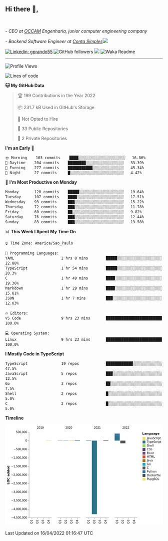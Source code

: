 <h2>Hi there  👋,</h2> </br>

<p><em>- CEO at <a href="https://occamengenharia.com/">OCCAM</a> Engenharia, junior computer engineering company
</em></p>

<p><em>- Backend Software Engineer at <a href="https://contasimples.com">Conta Simples</a><img src="https://media.giphy.com/media/WUlplcMpOCEmTGBtBW/giphy.gif" width="30"> 
</em></p>

[![Linkedin: gprando55](https://img.shields.io/badge/-gprando55-blue?style=flat-square&logo=Linkedin&logoColor=white&link=https://www.linkedin.com/in/gprando55/)](https://www.linkedin.com/in/gprando55)
![GitHub followers](https://img.shields.io/github/followers/gprando55?label=Follow&style=social)
![](https://visitor-badge.glitch.me/badge?page_id=gprando55.gprando55)
![Waka Readme](https://github.com/gprando55/gprando55/workflows/Waka%20Readme/badge.svg)

---
<!--START_SECTION:waka-->
![Profile Views](http://img.shields.io/badge/Profile%20Views-7-blue)

![Lines of code](https://img.shields.io/badge/From%20Hello%20World%20I%27ve%20Written--4%20Million%20lines%20of%20code-blue)

**🐱 My GitHub Data** 

> 🏆 199 Contributions in the Year 2022
 > 
> 📦 231.7 kB Used in GitHub's Storage 
 > 
> 🚫 Not Opted to Hire
 > 
> 📜 33 Public Repositories 
 > 
> 🔑 2 Private Repositories  
 > 
**I'm an Early 🐤** 

```text
🌞 Morning    103 commits    ████░░░░░░░░░░░░░░░░░░░░░   16.86% 
🌆 Daytime    204 commits    ████████░░░░░░░░░░░░░░░░░   33.39% 
🌃 Evening    277 commits    ███████████░░░░░░░░░░░░░░   45.34% 
🌙 Night      27 commits     █░░░░░░░░░░░░░░░░░░░░░░░░   4.42%

```
📅 **I'm Most Productive on Monday** 

```text
Monday       120 commits    █████░░░░░░░░░░░░░░░░░░░░   19.64% 
Tuesday      107 commits    ████░░░░░░░░░░░░░░░░░░░░░   17.51% 
Wednesday    93 commits     ███░░░░░░░░░░░░░░░░░░░░░░   15.22% 
Thursday     72 commits     ███░░░░░░░░░░░░░░░░░░░░░░   11.78% 
Friday       60 commits     ██░░░░░░░░░░░░░░░░░░░░░░░   9.82% 
Saturday     76 commits     ███░░░░░░░░░░░░░░░░░░░░░░   12.44% 
Sunday       83 commits     ███░░░░░░░░░░░░░░░░░░░░░░   13.58%

```


📊 **This Week I Spent My Time On** 

```text
⌚︎ Time Zone: America/Sao_Paulo

💬 Programming Languages: 
YAML                     2 hrs 8 mins        █████░░░░░░░░░░░░░░░░░░░░   22.88% 
TypeScript               1 hr 54 mins        █████░░░░░░░░░░░░░░░░░░░░   20.3% 
C                        1 hr 49 mins        ████░░░░░░░░░░░░░░░░░░░░░   19.36% 
Markdown                 1 hr 29 mins        ████░░░░░░░░░░░░░░░░░░░░░   15.81% 
JSON                     1 hr 7 mins         ███░░░░░░░░░░░░░░░░░░░░░░   12.03%

🔥 Editors: 
VS Code                  9 hrs 23 mins       █████████████████████████   100.0%

💻 Operating System: 
Linux                    9 hrs 23 mins       █████████████████████████   100.0%

```

**I Mostly Code in TypeScript** 

```text
TypeScript               19 repos            ████████████░░░░░░░░░░░░░   47.5% 
JavaScript               5 repos             ███░░░░░░░░░░░░░░░░░░░░░░   12.5% 
Go                       3 repos             ██░░░░░░░░░░░░░░░░░░░░░░░   7.5% 
Shell                    2 repos             █░░░░░░░░░░░░░░░░░░░░░░░░   5.0% 
C                        2 repos             █░░░░░░░░░░░░░░░░░░░░░░░░   5.0%

```


**Timeline**

![Chart not found](https://raw.githubusercontent.com/gprando55/gprando55/master/charts/bar_graph.png) 


 Last Updated on 16/04/2022 01:16:47 UTC
<!--END_SECTION:waka-->